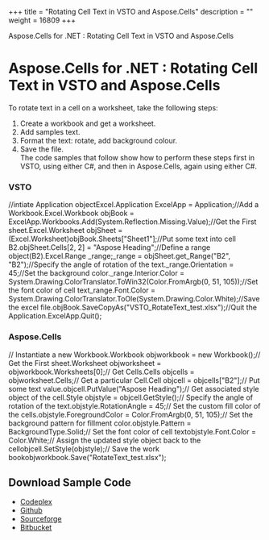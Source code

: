 +++
title = "Rotating Cell Text in VSTO and Aspose.Cells" 
description = "" 
weight = 16809 
+++

Aspose.Cells for .NET : Rotating Cell Text in VSTO and Aspose.Cells  

# Aspose.Cells for .NET : Rotating Cell Text in VSTO and Aspose.Cells


To rotate text in a cell on a worksheet, take the following steps:

1.  Create a workbook and get a worksheet.
2.  Add samples text.
3.  Format the text: rotate, add background colour.
4.  Save the file.  
    The code samples that follow show how to perform these steps first in VSTO, using either C#, and then in Aspose.Cells, again using either C#.

### VSTO

//intiate Application objectExcel.Application ExcelApp = Application;//Add a Workbook.Excel.Workbook objBook = ExcelApp.Workbooks.Add(System.Reflection.Missing.Value);//Get the First sheet.Excel.Worksheet objSheet = (Excel.Worksheet)objBook.Sheets\["Sheet1"\];//Put some text into cell B2.objSheet.Cells\[2, 2\] = "Aspose Heading";//Define a range object(B2).Excel.Range \_range;\_range = objSheet.get\_Range("B2", "B2");//Specify the angle of rotation of the text.\_range.Orientation = 45;//Set the background color.\_range.Interior.Color = System.Drawing.ColorTranslator.ToWin32(Color.FromArgb(0, 51, 105));//Set the font color of cell text\_range.Font.Color = System.Drawing.ColorTranslator.ToOle(System.Drawing.Color.White);//Save the excel file.objBook.SaveCopyAs("VSTO\_RotateText\_test.xlsx");//Quit the Application.ExcelApp.Quit();

### Aspose.Cells

// Instantiate a new Workbook.Workbook objworkbook = new Workbook();// Get the First sheet.Worksheet objworksheet = objworkbook.Worksheets\[0\];// Get Cells.Cells objcells = objworksheet.Cells;// Get a particular Cell.Cell objcell = objcells\["B2"\];// Put some text value.objcell.PutValue("Aspose Heading");// Get associated style object of the cell.Style objstyle = objcell.GetStyle();// Specify the angle of rotation of the text.objstyle.RotationAngle = 45;// Set the custom fill color of the cells.objstyle.ForegroundColor = Color.FromArgb(0, 51, 105);// Set the background pattern for fillment color.objstyle.Pattern = BackgroundType.Solid;// Set the font color of cell textobjstyle.Font.Color = Color.White;// Assign the updated style object back to the cellobjcell.SetStyle(objstyle);// Save the work bookobjworkbook.Save("RotateText\_test.xlsx");

## Download Sample Code

*   [Codeplex](https://asposevsto.codeplex.com/downloads/get/1459786)
*   [Github](https://github.com/asposemarketplace/Aspose_for_VSTO/releases/download/Aspose.Cells1.1/Rotating.Cell.Text.Aspose.Cells.zip)
*   [Sourceforge](https://sourceforge.net/projects/asposevsto/files/Aspose.Cells%20Vs%20VSTO%20Excel/Rotating%20Cell%20Text%20(Aspose.Cells).zip/download)
*   [Bitbucket](https://bitbucket.org/asposemarketplace/aspose-for-vsto/downloads/Rotating%20Cell%20Text%20(Aspose.Cells).zip)

